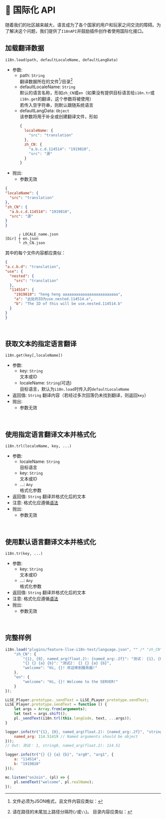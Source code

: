 # 🛫 国际化 API

随着我们的社区越来越大，语言成为了各个国家的用户和玩家之间交流的障碍。为了解决这个问题，我们提供了`I18nAPI`并鼓励插件创作者使用国际化接口。

## 加载翻译数据

`i18n.load(path, defaultLocaleName, defaultLangData)`

- 参数:
    - path: `String`  
      翻译数据所在的文件[^1]/目录[^2]
    - defaultLocaleName: `String`  
      默认的语言名称，形如`zh_CN`或`en`（如果没有提供目标语言给`i18n.tr`或`i18n.get`的翻译，这个参数将被使用）  
      若传入空字符串，则默认跟随系统语言
    - defaultLangData: `Object`  
      该参数将用于补全或创建翻译文件，形如
      ```js
      {
        localeName: {
          "src": "translation"
        },
        zh_CN: {
          "a.b.c.d.114514": "1919810",
          "src": "源"
        }
      }
      ```
- 抛出:
    - 参数无效

[^1]: 文件必须为JSON格式，且文件内容应类似：

  ```json
  {
  "localeName": {
    "src": "translation"
  },
  "zh_CN": {
    "a.b.c.d.114514": "1919810",
    "src": "源"
  }
}
  ```

[^2]: 请在路径的末尾加上路径分隔符(`/`或`\\`)。
目录内容应类似：

  ```
        ┌ LOCALE_name.json
  [Dir] ┼ en.json
        └ zh_CN.json
  ```

其中的每个文件内容都应类似：

  ```json
  {
  "a.c.b.d": "translation",
  "use": {
    "nested": {
      "src": "translation"
    },
    "114514": {
      "1919810": "heng heng aaaaaaaaaaaaaaaaaaaaaaaaa",
      "a": "此处的ID为use.nested.114514.a",
      "b": "The ID of this will be use.nested.114514.b"
    }
  }
}
  ```

<br/>

## 获取文本的指定语言翻译

`i18n.get(key[,localeName])`

- 参数:
    - key: `String`  
      文本或ID
    - localeName: `String`(可选)  
      目标语言，默认为`i18n.load`时传入的`defaultLocaleName`
- 返回值: `String` 翻译内容（若经过多次回落仍未找到翻译，则返回`key`）
- 抛出:
    - 参数无效

<br/>

## 使用指定语言翻译文本并格式化

`i18n.trl(localeName, key, ...)`

- 参数:
    - localeName: `String`  
      目标语言
    - key: `String`  
      文本或ID
    - ...: `Any`  
      格式化参数
- 返回值: `String` 翻译并格式化后的文本
- 注意: 格式化应遵循[语法](https://fmt.dev/latest/syntax.html)
- 抛出:
    - 参数无效

<br/>

## 使用默认语言翻译文本并格式化

`i18n.tr(key, ...)`

- 参数:
    - key: `String`  
      文本或ID
    - ...: `Any`  
      格式化参数
- 返回值: `String` 翻译并格式化后的文本
- 注意: 格式化应遵循[语法](https://fmt.dev/latest/syntax.html)
- 抛出:
    - 参数无效

<br/>

## 完整样例

```js
i18n.load("plugins/feature-llse-i18n-test/language.json", "" /* "zh_CN" */, {
    "zh_CN": {
        "{1}, {0}, named_arg(float.2): {named_arg:.2f}": "测试： {1}, {0}, named_arg(float.2): {named_arg:.2f}",
        "{} {} {a} {b}": "测试2： {} {} {a} {b}",
        "welcome": "Hi, {}! 欢迎来到服务器!"
    },
    "en": {
        "welcome": "Hi, {}! Welcome to the SERVER!"
    }
});

LLSE_Player.prototype._sendText = LLSE_PLayer.prototype.sendText;
LLSE_Player.prototype.sendText = function () {
    let args = Array.from(arguments);
    let text = args.shift();
    pl._sendText(i18n.trl(this.langCode, text, ...args));
}

logger.info(tr("{1}, {0}, named_arg(float.2): {named_arg:.2f}", "string0", 1, {
    named_arg: 114.51419 // Named arguments should be object
}));
// Out: 测试： 1, string0, named_arg(float.2): 114.51

logger.info(tr("{} {} {a} {b}", "arg0", "arg1", {
    a: "114514",
    b: "1919810"
}));

mc.listen("onJoin", (pl) => {
    pl.sendText("welcome", pl.realName);
});
```
